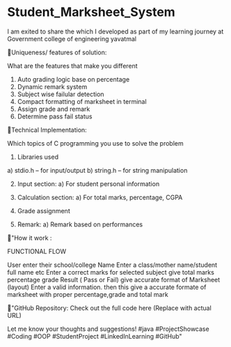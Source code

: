 # Student_Marksheet_System

I am exited to share the which I developed as part of my learning journey at Government college of engineering yavatmal 

🛑Uniqueness/ features of solution:

What are the features that make you different

1. Auto grading logic base on percentage
2. Dynamic remark system
3. Subject wise failular detection
4. Compact formatting of marksheet in terminal
5. Assign grade and remark
6. Determine pass fail status



🛑Technical Implementation:

Which topics of C programming you use to solve the problem

1. Libraries used

a) stdio.h – for input/output
b) string.h – for string manipulation

2. Input section:
a) For student personal information

3. Calculation section:
a) For total marks, percentage, CGPA

4. Grade assignment

5. Remark:
a) Remark based on performances 


🛑"How it work :

FUNCTIONAL FLOW

User enter their school/college Name Enter a class/mother name/student full name etc Enter a correct marks for selected subject give total marks percentage grade Result ( Pass or Fail) give accurate format of Marksheet (layout) Enter a valid information. then this give a accurate formate of marksheet with proper percentage,grade and total mark


🛑"GitHub Repository:
Check out the full code here (Replace with actual URL)

Let me know your thoughts and suggestions!
#java #ProjectShowcase #Coding #OOP #StudentProject #LinkedInLearning #GitHub"




